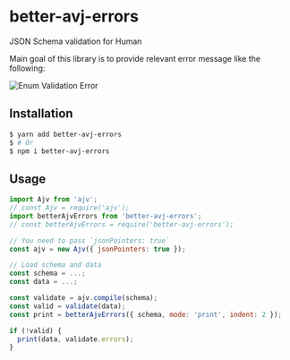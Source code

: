 # better-avj-errors
JSON Schema validation for Human

Main goal of this library is to provide relevant error message like the following:

![Enum Validation Error](https://user-images.githubusercontent.com/208544/32481143-2b4a529a-c3e6-11e7-9797-bb65e9886bce.png)

## Installation
```bash
$ yarn add better-avj-errors
$ # Or
$ npm i better-avj-errors
```

## Usage

```js
import Ajv from 'ajv';
// const Ajv = require('ajv');
import betterAjvErrors from 'better-avj-errors';
// const betterAjvErrors = require('better-avj-errors');

// You need to pass `jsonPointers: true`
const ajv = new Ajv({ jsonPointers: true });

// Load schema and data
const schema = ...;
const data = ...;

const validate = ajv.compile(schema);
const valid = validate(data);
const print = betterAjvErrors({ schema, mode: 'print', indent: 2 });

if (!valid) {
  print(data, validate.errors);
}
```
